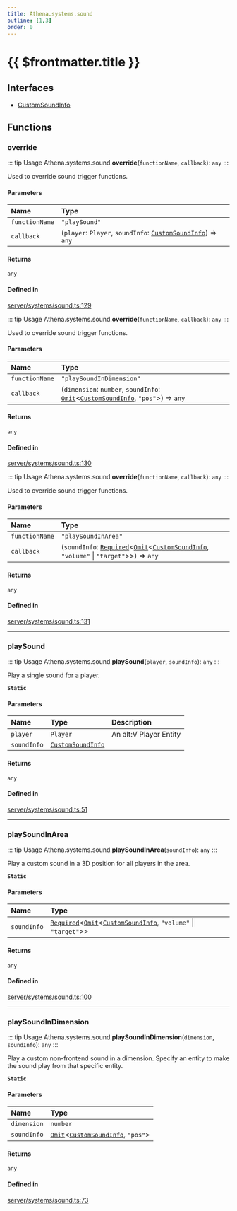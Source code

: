 ```yaml
---
title: Athena.systems.sound
outline: [1,3]
order: 0
---
```


# {{ $frontmatter.title }}


## Interfaces

- [CustomSoundInfo](../interfaces/server_systems_sound_CustomSoundInfo.md)

## Functions

### override

::: tip Usage
Athena.systems.sound.**override**(`functionName`, `callback`): `any`
:::

Used to override sound trigger functions.

#### Parameters

| Name | Type |
| :------ | :------ |
| `functionName` | ``"playSound"`` |
| `callback` | (`player`: `Player`, `soundInfo`: [`CustomSoundInfo`](../interfaces/server_systems_sound_CustomSoundInfo.md)) => `any` |

#### Returns

`any`

#### Defined in

[server/systems/sound.ts:129](https://github.com/Stuyk/altv-athena/blob/8499342/src/core/server/systems/sound.ts#L129)

::: tip Usage
Athena.systems.sound.**override**(`functionName`, `callback`): `any`
:::

Used to override sound trigger functions.

#### Parameters

| Name | Type |
| :------ | :------ |
| `functionName` | ``"playSoundInDimension"`` |
| `callback` | (`dimension`: `number`, `soundInfo`: [`Omit`](server_player_inventory_Internal.md#Omit)<[`CustomSoundInfo`](../interfaces/server_systems_sound_CustomSoundInfo.md), ``"pos"``\>) => `any` |

#### Returns

`any`

#### Defined in

[server/systems/sound.ts:130](https://github.com/Stuyk/altv-athena/blob/8499342/src/core/server/systems/sound.ts#L130)

::: tip Usage
Athena.systems.sound.**override**(`functionName`, `callback`): `any`
:::

Used to override sound trigger functions.

#### Parameters

| Name | Type |
| :------ | :------ |
| `functionName` | ``"playSoundInArea"`` |
| `callback` | (`soundInfo`: [`Required`](server_extensions_extColshape_Internal.md#Required)<[`Omit`](server_player_inventory_Internal.md#Omit)<[`CustomSoundInfo`](../interfaces/server_systems_sound_CustomSoundInfo.md), ``"volume"`` \| ``"target"``\>\>) => `any` |

#### Returns

`any`

#### Defined in

[server/systems/sound.ts:131](https://github.com/Stuyk/altv-athena/blob/8499342/src/core/server/systems/sound.ts#L131)

___

### playSound

::: tip Usage
Athena.systems.sound.**playSound**(`player`, `soundInfo`): `any`
:::

Play a single sound for a player.

**`Static`**

#### Parameters

| Name | Type | Description |
| :------ | :------ | :------ |
| `player` | `Player` | An alt:V Player Entity |
| `soundInfo` | [`CustomSoundInfo`](../interfaces/server_systems_sound_CustomSoundInfo.md) |  |

#### Returns

`any`

#### Defined in

[server/systems/sound.ts:51](https://github.com/Stuyk/altv-athena/blob/8499342/src/core/server/systems/sound.ts#L51)

___

### playSoundInArea

::: tip Usage
Athena.systems.sound.**playSoundInArea**(`soundInfo`): `any`
:::

Play a custom sound in a 3D position for all players in the area.

**`Static`**

#### Parameters

| Name | Type |
| :------ | :------ |
| `soundInfo` | [`Required`](server_extensions_extColshape_Internal.md#Required)<[`Omit`](server_player_inventory_Internal.md#Omit)<[`CustomSoundInfo`](../interfaces/server_systems_sound_CustomSoundInfo.md), ``"volume"`` \| ``"target"``\>\> |

#### Returns

`any`

#### Defined in

[server/systems/sound.ts:100](https://github.com/Stuyk/altv-athena/blob/8499342/src/core/server/systems/sound.ts#L100)

___

### playSoundInDimension

::: tip Usage
Athena.systems.sound.**playSoundInDimension**(`dimension`, `soundInfo`): `any`
:::

Play a custom non-frontend sound in a dimension.
Specify an entity to make the sound play from that specific entity.

**`Static`**

#### Parameters

| Name | Type |
| :------ | :------ |
| `dimension` | `number` |
| `soundInfo` | [`Omit`](server_player_inventory_Internal.md#Omit)<[`CustomSoundInfo`](../interfaces/server_systems_sound_CustomSoundInfo.md), ``"pos"``\> |

#### Returns

`any`

#### Defined in

[server/systems/sound.ts:73](https://github.com/Stuyk/altv-athena/blob/8499342/src/core/server/systems/sound.ts#L73)

